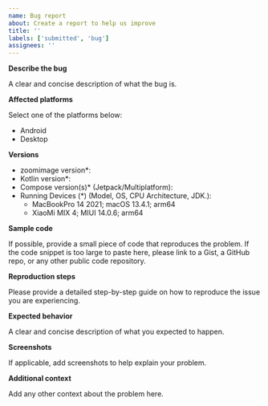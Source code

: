 ```yaml
---
name: Bug report
about: Create a report to help us improve
title: ''
labels: ['submitted', 'bug']
assignees: ''
---
```


**Describe the bug**

A clear and concise description of what the bug is.

**Affected platforms**

Select one of the platforms below:

- Android
- Desktop

**Versions**

- zoomimage version*:
- Kotlin version*:
- Compose version(s)* (Jetpack/Multiplatform):
- Running Devices (*) (Model, OS, CPU Architecture, JDK.):
  - MacBookPro 14 2021; macOS 13.4.1; arm64
  - XiaoMi MIX 4; MIUI 14.0.6; arm64

**Sample code**

If possible, provide a small piece of code that reproduces the problem. If the code snippet is too
large to paste here, please link to a Gist, a GitHub repo, or any other public code repository.

**Reproduction steps**

Please provide a detailed step-by-step guide on how to reproduce the issue you are experiencing.

**Expected behavior**

A clear and concise description of what you expected to happen.

**Screenshots**

If applicable, add screenshots to help explain your problem.

**Additional context**

Add any other context about the problem here.